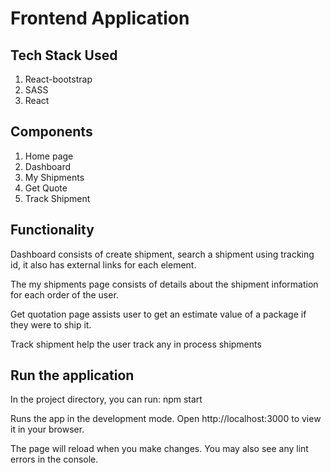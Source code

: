 # Frontend Application

## Tech Stack Used

1. React-bootstrap 
2. SASS 
3. React 

## Components 
1. Home page
2. Dashboard 
3. My Shipments
4. Get Quote
5. Track Shipment

## Functionality
Dashboard consists of create shipment, search a shipment using tracking id, it also has external links for each element.

The my shipments page consists of details about the shipment information for each order of the user.

Get quotation page assists user to get an estimate value of a package if they were to ship it.

Track shipment help the user track any in process shipments

## Run the application
In the project directory, you can run:
npm start

Runs the app in the development mode.
Open http://localhost:3000 to view it in your browser.

The page will reload when you make changes.
You may also see any lint errors in the console.